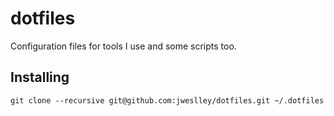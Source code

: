 # dotfiles

Configuration files for tools I use and some scripts too.

## Installing

    git clone --recursive git@github.com:jweslley/dotfiles.git ~/.dotfiles


